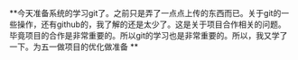 **今天准备系统的学习git了。之前只是弄了一点点上传的东西而已。关于git的一些操作，还有github的，我了解的还是太少了。这是关于项目合作相关的问题。
毕竟项目的合作是非常重要的。所以git的学习也是非常重要的。所以，我又学了一下。为五一做项目的优化做准备 **
